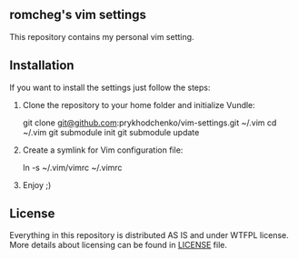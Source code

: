 ## romcheg's vim settings

This repository contains my personal vim setting.


## Installation

If you want to install the settings just follow the steps:

1. Clone the repository to your home folder and initialize Vundle:

    git clone git@github.com:prykhodchenko/vim-settings.git ~/.vim
    cd ~/.vim
    git submodule init
    git submodule update

2. Create a symlink for Vim configuration file:

    ln -s ~/.vim/vimrc ~/.vimrc

3. Enjoy ;)


## License

Everything in this repository is distributed AS IS and under WTFPL license.
More details about licensing can be found in [LICENSE](https://github.com/prykhodchenko/vim-settings/blob/master/vimrc) file.
